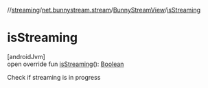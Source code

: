 //[streaming](../../../index.md)/[net.bunnystream.stream](../index.md)/[BunnyStreamView](index.md)/[isStreaming](is-streaming.md)

# isStreaming

[androidJvm]\
open override fun [isStreaming](is-streaming.md)(): [Boolean](https://kotlinlang.org/api/latest/jvm/stdlib/kotlin/-boolean/index.html)

Check if streaming is in progress
